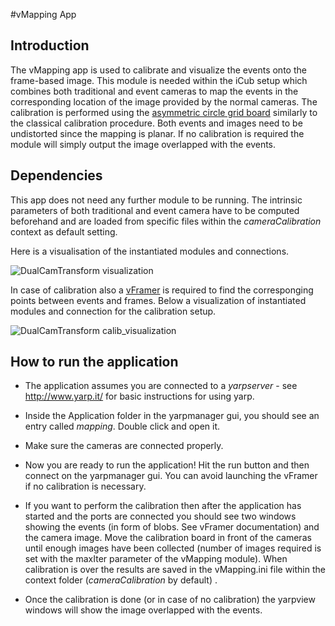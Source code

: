 #vMapping App

Introduction
------------
The vMapping app is used to calibrate and visualize the events onto the frame-based image.
This module is needed within the iCub setup which combines both traditional and event cameras
to map the events in the corresponding location of the image provided by the normal cameras.
The calibration is performed using the [asymmetric circle grid board](https://nerian.com/support/resources/patterns/)
similarly to the classical calibration procedure. Both events and images need to be undistorted since the mapping is planar. 
If no calibration is required the module will simply output the image overlapped with the events.
  
Dependencies
------------
This app does not need any further module to be running. The intrinsic parameters of both traditional and event camera
have to be computed beforehand and are loaded from specific files within the *cameraCalibration* context as default setting.

Here is a visualisation of the instantiated modules and connections.

![DualCamTransform visualization](http://robotology.github.io/event-driven/doxygen/images/DualCamTransform_builder.png)
 
In case of calibration also a [vFramer](http://robotology.github.io/event-driven/doxygen/doc/html/group__vFramer.html) is required to find the corresponging points between events and frames. Below a visualization of instantiated modules and connection for the calibration setup.

![DualCamTransform calib_visualization](http://robotology.github.io/event-driven/doxygen/images/DualCamTransform_calib_builder.png)

How to run the application
--------------------------

* The application assumes you are connected to a *yarpserver* - see http://www.yarp.it/ for basic instructions for using yarp.

* Inside the Application folder in the yarpmanager gui, you should see an entry called *mapping*. Double click and 
open it.

* Make sure the cameras are connected properly.

* Now you are ready to run the application! Hit the run button and then connect on the yarpmanager gui. You can avoid launching the vFramer if no calibration is necessary.

* If you want to perform the calibration then after the application has started and the ports are connected you should see two windows showing the events (in form of blobs. See vFramer documentation) and the camera image. Move the calibration board in front of the cameras until enough images have been collected (number of images required is set with the maxIter parameter of the vMapping module). When calibration is over the results are saved in the vMapping.ini file within the context folder (*cameraCalibration* by default) .

* Once the calibration is done (or in case of no calibration) the yarpview windows will show the image overlapped with the events.